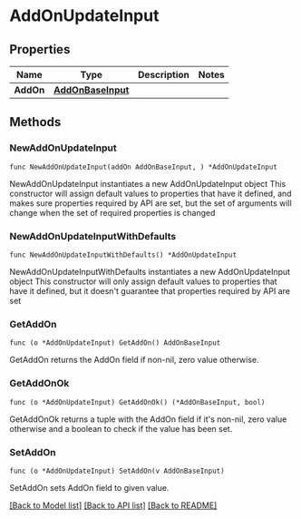 # AddOnUpdateInput

## Properties

Name | Type | Description | Notes
------------ | ------------- | ------------- | -------------
**AddOn** | [**AddOnBaseInput**](AddOnBaseInput.md) |  | 

## Methods

### NewAddOnUpdateInput

`func NewAddOnUpdateInput(addOn AddOnBaseInput, ) *AddOnUpdateInput`

NewAddOnUpdateInput instantiates a new AddOnUpdateInput object
This constructor will assign default values to properties that have it defined,
and makes sure properties required by API are set, but the set of arguments
will change when the set of required properties is changed

### NewAddOnUpdateInputWithDefaults

`func NewAddOnUpdateInputWithDefaults() *AddOnUpdateInput`

NewAddOnUpdateInputWithDefaults instantiates a new AddOnUpdateInput object
This constructor will only assign default values to properties that have it defined,
but it doesn't guarantee that properties required by API are set

### GetAddOn

`func (o *AddOnUpdateInput) GetAddOn() AddOnBaseInput`

GetAddOn returns the AddOn field if non-nil, zero value otherwise.

### GetAddOnOk

`func (o *AddOnUpdateInput) GetAddOnOk() (*AddOnBaseInput, bool)`

GetAddOnOk returns a tuple with the AddOn field if it's non-nil, zero value otherwise
and a boolean to check if the value has been set.

### SetAddOn

`func (o *AddOnUpdateInput) SetAddOn(v AddOnBaseInput)`

SetAddOn sets AddOn field to given value.



[[Back to Model list]](../README.md#documentation-for-models) [[Back to API list]](../README.md#documentation-for-api-endpoints) [[Back to README]](../README.md)


